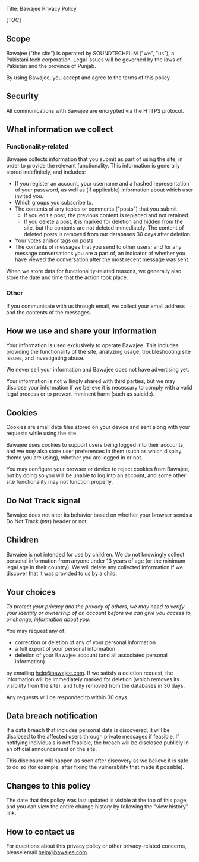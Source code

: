 Title: Bawajee Privacy Policy

[TOC]

## Scope

Bawajee ("the site") is operated by SOUNDTECHFILM ("we", "us"), a Pakistani tech corporation. Legal issues will be governed by the laws of Pakistan and the province of Punjab.

By using Bawajee, you accept and agree to the terms of this policy.

## Security

All communications with Bawajee are encrypted via the HTTPS protocol.

## What information we collect

### Functionality-related

Bawajee collects information that you submit as part of using the site, in order to provide the relevant functionality. This information is generally stored indefinitely, and includes:

* If you register an account, your username and a hashed representation of your password, as well as (if applicable) information about which user invited you.
* Which groups you subscribe to.
* The contents of any topics or comments ("posts") that you submit.
    * If you edit a post, the previous content is replaced and not retained.
    * If you delete a post, it is marked for deletion and hidden from the site, but the contents are not deleted immediately. The content of deleted posts is removed from our databases 30 days after deletion.
* Your votes and/or tags on posts.
* The contents of messages that you send to other users; and for any message conversations you are a part of, an indicator of whether you have viewed the conversation after the most recent message was sent.

When we store data for functionality-related reasons, we generally also store the date and time that the action took place.

### Other

If you communicate with us through email, we collect your email address and the contents of the messages.

## How we use and share your information

Your information is used exclusively to operate Bawajee. This includes providing the functionality of the site, analyzing usage, troubleshooting site issues, and investigating abuse.

We never sell your information and Bawajee does not have advertising yet.

Your information is not willingly shared with third parties, but we may disclose your information if we believe it is necessary to comply with a valid legal process or to prevent imminent harm (such as suicide).

## Cookies

Cookies are small data files stored on your device and sent along with your requests while using the site.

Bawajee uses cookies to support users being logged into their accounts, and we may also store user preferences in them (such as which display theme you are using), whether you are logged in or not.

You may configure your browser or device to reject cookies from Bawajee, but by doing so you will be unable to log into an account, and some other site functionality may not function properly.

## Do Not Track signal

Bawajee does not alter its behavior based on whether your browser sends a Do Not Track (`DNT`) header or not.

## Children

Bawajee is not intended for use by children. We do not knowingly collect personal information from anyone under 13 years of age (or the minimum legal age in their country). We will delete any collected information if we discover that it was provided to us by a child.

## Your choices

*To protect your privacy and the privacy of others, we may need to verify your identity or ownership of an account before we can give you access to, or change, information about you.*

You may request any of:

* correction or deletion of any of your personal information
* a full export of your personal information
* deletion of your Bawajee account (and all associated personal information)

by emailing [help@bawajee.com](mailto:help@bawajee.com). If we satisfy a deletion request, the information will be immediately marked for deletion (which removes its visibility from the site), and fully removed from the databases in 30 days.

Any requests will be responded to within 30 days.

## Data breach notification

If a data breach that includes personal data is discovered, it will be disclosed to the affected users through private messages if feasible. If notifying individuals is not feasible, the breach will be disclosed publicly in an official announcement on the site.

This disclosure will happen as soon after discovery as we believe it is safe to do so (for example, after fixing the vulnerability that made it possible).

## Changes to this policy

The date that this policy was last updated is visible at the top of this page, and you can view the entire change history by following the "view history" link.

## How to contact us

For questions about this privacy policy or other privacy-related concerns, please email [help@bawajee.com](mailto:help@bawajee.com).
